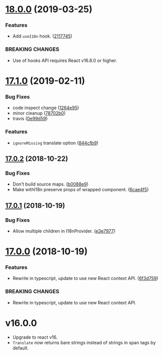 # [18.0.0](https://github.com/benbria/react-i18n-wrapper/compare/v17.1.0...v18.0.0) (2019-03-25)


### Features

* Add `useI18n` hook. ([2117745](https://github.com/benbria/react-i18n-wrapper/commit/2117745))


### BREAKING CHANGES

* Use of hooks API requires React v16.8.0 or higher.

# [17.1.0](https://github.com/benbria/react-i18n-wrapper/compare/v17.0.2...v17.1.0) (2019-02-11)


### Bug Fixes

* code inspect change ([1264e95](https://github.com/benbria/react-i18n-wrapper/commit/1264e95))
* minor cleanup ([78702b0](https://github.com/benbria/react-i18n-wrapper/commit/78702b0))
* travis ([0e99d59](https://github.com/benbria/react-i18n-wrapper/commit/0e99d59))


### Features

* `ignoreMissing` translate option ([844cfb9](https://github.com/benbria/react-i18n-wrapper/commit/844cfb9))

## [17.0.2](https://github.com/benbria/react-i18n-wrapper/compare/v17.0.1...v17.0.2) (2018-10-22)


### Bug Fixes

* Don't build source maps. ([b0088e9](https://github.com/benbria/react-i18n-wrapper/commit/b0088e9))
* Make withI18n preserve props of wrapped component. ([6cae4f5](https://github.com/benbria/react-i18n-wrapper/commit/6cae4f5))

## [17.0.1](https://github.com/benbria/react-i18n-wrapper/compare/v17.0.0...v17.0.1) (2018-10-19)


### Bug Fixes

* Allow multiple children in I18nProvider. ([e3e7977](https://github.com/benbria/react-i18n-wrapper/commit/e3e7977))

# [17.0.0](https://github.com/benbria/react-i18n-wrapper/compare/v16.0.0...v17.0.0) (2018-10-19)

### Features

* Rewrite in typescript, update to use new React context API. ([6f3d759](https://github.com/benbria/react-i18n-wrapper/commit/6f3d759))

### BREAKING CHANGES

* Rewrite in typescript, update to use new React context API.

# v16.0.0

* Upgrade to react v16.
* `Translate` now returns bare strings instead of strings in span tags by default.
